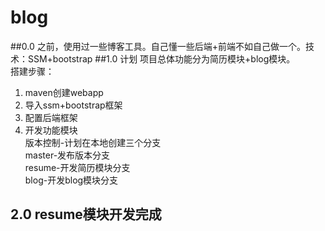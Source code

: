 # blog
##0.0 之前，使用过一些博客工具。自己懂一些后端+前端不如自己做一个。技术：SSM+bootstrap
##1.0 计划
项目总体功能分为简历模块+blog模块。   
搭建步骤：
1. maven创建webapp
2. 导入ssm+bootstrap框架
3. 配置后端框架
4. 开发功能模块   
   版本控制-计划在本地创建三个分支   
   master-发布版本分支  
   resume-开发简历模块分支   
   blog-开发blog模块分支

 ## 2.0 resume模块开发完成
   